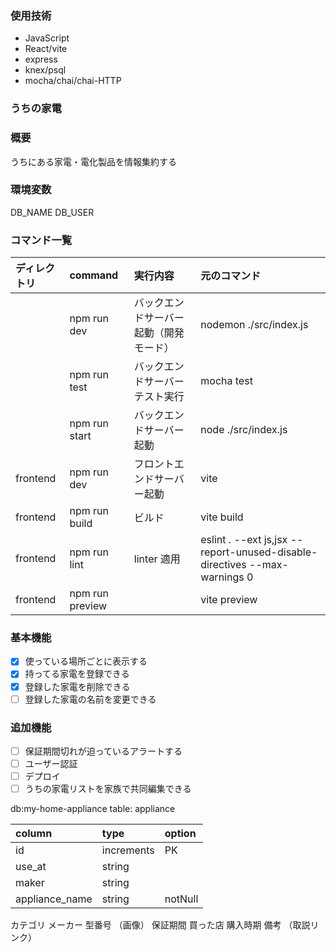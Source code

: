 ### 使用技術

- JavaScript
- React/vite
- express
- knex/psql
- mocha/chai/chai-HTTP

### うちの家電

### 概要

うちにある家電・電化製品を情報集約する

### 環境変数

DB_NAME
DB_USER

### コマンド一覧

| ディレクトリ | command         | 実行内容                               | 元のコマンド                                                              |
| :----------- | :-------------- | :------------------------------------- | :------------------------------------------------------------------------ |
|              | npm run dev     | バックエンドサーバー起動（開発モード） | nodemon ./src/index.js                                                    |
|              | npm run test    | バックエンドサーバーテスト実行         | mocha test                                                                |
|              | npm run start   | バックエンドサーバー起動               | node ./src/index.js                                                       |
| frontend     | npm run dev     | フロントエンドサーバー起動             | vite                                                                      |
| frontend     | npm run build   | ビルド                                 | vite build                                                                |
| frontend     | npm run lint    | linter 適用                            | eslint . --ext js,jsx --report-unused-disable-directives --max-warnings 0 |
| frontend     | npm run preview |                                        | vite preview                                                              |

### 基本機能

- [x] 使っている場所ごとに表示する
- [x] 持ってる家電を登録できる
- [x] 登録した家電を削除できる
- [ ] 登録した家電の名前を変更できる

### 追加機能

- [ ] 保証期間切れが迫っているアラートする
- [ ] ユーザー認証
- [ ] デプロイ
- [ ] うちの家電リストを家族で共同編集できる

db:my-home-appliance
table: appliance

| column         | type       | option  |
| :------------- | :--------- | :------ |
| id             | increments | PK      |
| use_at         | string     |         |
| maker          | string     |         |
| appliance_name | string     | notNull |

カテゴリ
メーカー
型番号
（画像）
保証期間
買った店
購入時期
備考
（取説リンク）
